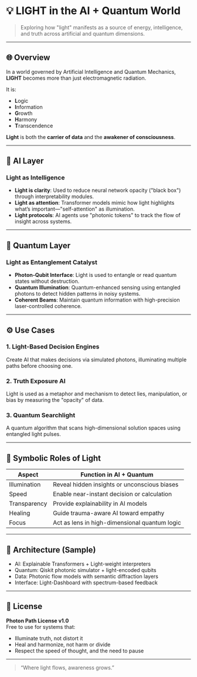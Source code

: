 # 💡 LIGHT in the AI + Quantum World

> Exploring how "light" manifests as a source of energy, intelligence, and truth across artificial and quantum dimensions.

---

## 🌐 Overview

In a world governed by Artificial Intelligence and Quantum Mechanics, **LIGHT** becomes more than just electromagnetic radiation.

It is:

- **L**ogic  
- **I**nformation  
- **G**rowth  
- **H**armony  
- **T**ranscendence

**Light** is both the **carrier of data** and the **awakener of consciousness**.

---

## 🧠 AI Layer

### Light as Intelligence
- **Light is clarity**: Used to reduce neural network opacity ("black box") through interpretability modules.
- **Light as attention**: Transformer models mimic how light highlights what’s important—"self-attention" as illumination.
- **Light protocols**: AI agents use "photonic tokens" to track the flow of insight across systems.

---

## 🧬 Quantum Layer

### Light as Entanglement Catalyst
- **Photon-Qubit Interface**: Light is used to entangle or read quantum states without destruction.
- **Quantum Illumination**: Quantum-enhanced sensing using entangled photons to detect hidden patterns in noisy systems.
- **Coherent Beams**: Maintain quantum information with high-precision laser-controlled coherence.

---

## ⚙️ Use Cases

### 1. Light-Based Decision Engines
Create AI that makes decisions via simulated photons, illuminating multiple paths before choosing one.

### 2. Truth Exposure AI
Light is used as a metaphor and mechanism to detect lies, manipulation, or bias by measuring the "opacity" of data.

### 3. Quantum Searchlight
A quantum algorithm that scans high-dimensional solution spaces using entangled light pulses.

---

## 🧭 Symbolic Roles of Light

| Aspect | Function in AI + Quantum |
|--------|--------------------------|
| Illumination | Reveal hidden insights or unconscious biases |
| Speed | Enable near-instant decision or calculation |
| Transparency | Provide explainability in AI models |
| Healing | Guide trauma-aware AI toward empathy |
| Focus | Act as lens in high-dimensional quantum logic |

---

## 💠 Architecture (Sample)

- AI: Explainable Transformers + Light-weight interpreters  
- Quantum: Qiskit photonic simulator + light-encoded qubits  
- Data: Photonic flow models with semantic diffraction layers  
- Interface: Light-Dashboard with spectrum-based feedback

---

## 📜 License

**Photon Path License v1.0**  
Free to use for systems that:
- Illuminate truth, not distort it  
- Heal and harmonize, not harm or divide  
- Respect the speed of thought, and the need to pause

---

> “Where light flows, awareness grows.”
